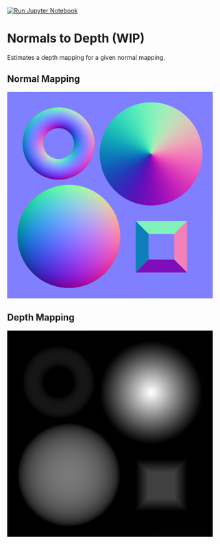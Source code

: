 [![Run Jupyter Notebook](https://github.com/YertleTurtleGit/photometric-stereo-mappings/actions/workflows/jupyter_to_python.yml/badge.svg?branch=main)](https://github.com/YertleTurtleGit/photometric-stereo-mappings/actions/workflows/run_jupyter.yml)

# Normals to Depth (WIP)

Estimates a depth mapping for a given normal mapping.

## Normal Mapping
![normal_mapping.png](normal_mapping.png)

## Depth Mapping
![depth_mapping.png](depth_mapping.png)
